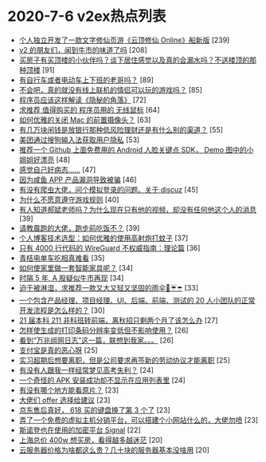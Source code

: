 # 2020-7-6 v2ex热点列表

+ [个人独立开发了一款文字修仙页游《云顶修仙 Online》船新版](https://www.v2ex.com/t/687476#reply239) [239]
+ [v2 的朋友们，闻到牛市的味道了吗](https://www.v2ex.com/t/687496#reply208) [208]
+ [买房子有买顶楼的小伙伴吗？谈下居住感觉以及真的会漏水吗？不送楼顶的那种顶楼](https://www.v2ex.com/t/687466#reply91) [91]
+ [有自行车或者电动车上下班的老哥吗？](https://www.v2ex.com/t/687480#reply89) [89]
+ [不会吧，真的就没有线上联机的情侣可以玩的游戏吗？](https://www.v2ex.com/t/687463#reply85) [85]
+ [程序员应该这样解读《隐秘的角落》](https://www.v2ex.com/t/687429#reply72) [72]
+ [求推荐 值得购买的 程序员用的 无线鼠标](https://www.v2ex.com/t/687619#reply64) [64]
+ [如何优雅的关闭 Mac 的前置摄像头？](https://www.v2ex.com/t/687439#reply63) [63]
+ [有几万块闲钱是放银行那种低风险理财还是有什么别的渠道？](https://www.v2ex.com/t/687451#reply55) [55]
+ [美团通过搜狗输入法获取用户隐私](https://www.v2ex.com/t/687505#reply53) [53]
+ [推荐一个 Github 上面免费用的 Android 人脸关键点 SDK， Demo 图中的小姐姐好漂亮](https://www.v2ex.com/t/687534#reply48) [48]
+ [感觉自己好病态……](https://www.v2ex.com/t/687433#reply47) [47]
+ [因为咸鱼 APP 产品漏洞导致被骗](https://www.v2ex.com/t/687482#reply46) [46]
+ [有没有爬虫大佬，问个模拟登录的问题。关于 discuz](https://www.v2ex.com/t/687454#reply45) [45]
+ [为什么不愿意遵守游戏规则](https://www.v2ex.com/t/687459#reply40) [40]
+ [有人知道郝斌老师吗？为什么现在只有他的视频，却没有任何他这个人的消息](https://www.v2ex.com/t/687440#reply39) [39]
+ [请教晨跑的大佬，跑步前吃饭不？](https://www.v2ex.com/t/687535#reply39) [39]
+ [个人博客技术选型：如何优雅的使用高射炮打蚊子](https://www.v2ex.com/t/687612#reply37) [37]
+ [只有 4000 行代码的 WireGuard 不权威指南：理论篇](https://www.v2ex.com/t/687449#reply36) [36]
+ [青桔电单车吃相真难看](https://www.v2ex.com/t/687430#reply35) [35]
+ [如何使家里做一套智能家具呢？](https://www.v2ex.com/t/687490#reply34) [34]
+ [时隔 5 年, A 股疑似牛市再现](https://www.v2ex.com/t/687593#reply34) [34]
+ [迫于被淋湿，求推荐一款又大又轻又坚固的雨伞🌂☔️☂️](https://www.v2ex.com/t/687591#reply33) [33]
+ [一个包含产品经理、项目经理、UI、后端、前端、测试的 20 人小团队的正常开发流程是怎么样的？](https://www.v2ex.com/t/687441#reply30) [30]
+ [21 届本科 211 非科班转前端，离秋招只剩两个月了该怎么办](https://www.v2ex.com/t/687560#reply27) [27]
+ [怎样使生成的打印条码分辨率变低但不影响使用？](https://www.v2ex.com/t/687428#reply26) [26]
+ [看到“万兆组网日志”这一篇，联想到我家。。。](https://www.v2ex.com/t/687491#reply26) [26]
+ [支付宝是真的恶心呀](https://www.v2ex.com/t/687536#reply25) [25]
+ [实习超期后想要离职，但是公司要求再签新的劳动协议才能离职](https://www.v2ex.com/t/687569#reply25) [25]
+ [有没有人跟我一样经常梦见高考失利？](https://www.v2ex.com/t/687639#reply24) [24]
+ [一个奇怪的 APK 安装成功却不显示在应用列表里](https://www.v2ex.com/t/687427#reply24) [24]
+ [有没有哪个地方能看原片？](https://www.v2ex.com/t/687457#reply23) [23]
+ [大佬们 offer 选择给建议](https://www.v2ex.com/t/687458#reply23) [23]
+ [京东售后真好， 618 买的键盘换了第 3 个了](https://www.v2ex.com/t/687504#reply23) [23]
+ [弄了一个免费的虚拟主机分销平台，可以搭建个小网站什么的，大佬勿喷](https://www.v2ex.com/t/687524#reply23) [23]
+ [斯诺登也在使用的加密平台 Signal](https://www.v2ex.com/t/687552#reply22) [22]
+ [上海总价 400w 想买房，看得越多越迷茫](https://www.v2ex.com/t/687677#reply20) [20]
+ [云服务器价格为啥都这么贵？几十块的服务器基本没啥用](https://www.v2ex.com/t/687550#reply20) [20]

